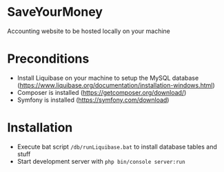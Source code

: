 # SaveYourMoney
Accounting website to be hosted locally on your machine

# Preconditions

* Install Liquibase on your machine to setup the MySQL database (https://www.liquibase.org/documentation/installation-windows.html)
* Composer is installed (https://getcomposer.org/download/)
* Symfony is installed (https://symfony.com/download)

# Installation

* Execute bat script `/db/runLiquibase.bat` to install database tables and stuff
* Start development server with `php bin/console server:run`